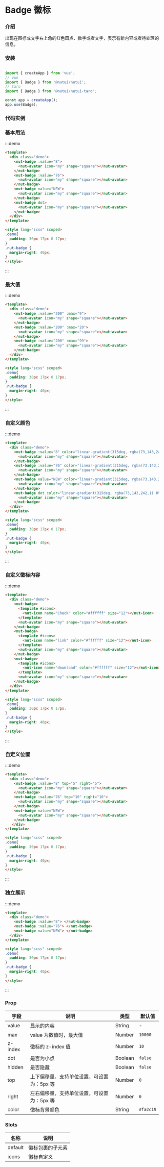 # Badge 徽标

### 介绍

出现在图标或文字右上角的红色圆点、数字或者文字，表示有新内容或者待处理的信息。

### 安装

```javascript

import { createApp } from 'vue';
// vue
import { Badge } from '@nutui/nutui';
// taro
import { Badge } from '@nutui/nutui-taro';

const app = createApp();
app.use(Badge);

```

### 代码实例

### 基本用法

:::demo
```html
<template>
  <div class="demo">
    <nut-badge :value="8">
      <nut-avatar icon="my" shape="square"></nut-avatar>
    </nut-badge>
    <nut-badge :value="76">
      <nut-avatar icon="my" shape="square"></nut-avatar>
    </nut-badge>
    <nut-badge value="NEW">
      <nut-avatar icon="my" shape="square"></nut-avatar>
    </nut-badge>
    <nut-badge dot>
      <nut-avatar icon="my" shape="square"></nut-avatar>
    </nut-badge>
  </div>
</template>

<style lang="scss" scoped>
.demo{
  padding: 30px 17px 0 17px;
}
.nut-badge {
  margin-right: 40px;
}
</style>

```
:::

### 最大值

:::demo
```html
<template>
  <div class="demo">
    <nut-badge :value="200" :max="9">
      <nut-avatar icon="my" shape="square"></nut-avatar>
    </nut-badge>
    <nut-badge :value="200" :max="20">
      <nut-avatar icon="my" shape="square"></nut-avatar>
    </nut-badge>
    <nut-badge :value="200" :max="99">
      <nut-avatar icon="my" shape="square"></nut-avatar>
    </nut-badge>
  </div>
</template>

<style lang="scss" scoped>
.demo{
  padding: 30px 17px 0 17px;
}
.nut-badge {
  margin-right: 40px;
}
</style>

```
:::

### 自定义颜色

:::demo
```html
<template>
  <div class="demo">
    <nut-badge :value="8" color="linear-gradient(315deg, rgba(73,143,242,1) 0%,rgba(73,101,242,1) 100%)">
      <nut-avatar icon="my" shape="square"></nut-avatar>
    </nut-badge>
    <nut-badge :value="76" color="linear-gradient(315deg, rgba(73,143,242,1) 0%,rgba(73,101,242,1) 100%)">
      <nut-avatar icon="my" shape="square"></nut-avatar>
    </nut-badge>
    <nut-badge value="NEW" color="linear-gradient(315deg, rgba(73,143,242,1) 0%,rgba(73,101,242,1) 100%)">
      <nut-avatar icon="my" shape="square"></nut-avatar>
    </nut-badge>
    <nut-badge dot color="linear-gradient(315deg, rgba(73,143,242,1) 0%,rgba(73,101,242,1) 100%)">
      <nut-avatar icon="my" shape="square"></nut-avatar>
    </nut-badge>
  </div>
</template>

<style lang="scss" scoped>
.demo{
  padding: 30px 17px 0 17px;
}
.nut-badge {
  margin-right: 40px;
}
</style>

```
:::

### 自定义徽标内容

:::demo
```html
<template>
  <div class="demo">
    <nut-badge>
      <template #icons>
        <nut-icon name="Check" color="#ffffff" size="12"></nut-icon>
      </template>
      <nut-avatar icon="my" shape="square"></nut-avatar>
    </nut-badge>
    <nut-badge>
      <template #icons>
        <nut-icon name="link" color="#ffffff" size="12"></nut-icon>
      </template>
      <nut-avatar icon="my" shape="square"></nut-avatar>
    </nut-badge>
    <nut-badge>
      <template #icons>
        <nut-icon name="download" color="#ffffff" size="12"></nut-icon>
      </template>
      <nut-avatar icon="my" shape="square"></nut-avatar>
    </nut-badge>
  </div>
</template>

<style lang="scss" scoped>
.demo{
  padding: 30px 17px 0 17px;
}
.nut-badge {
  margin-right: 40px;
}
</style>

```
:::

### 自定义位置

:::demo
```html
<template>
  <div class="demo">
    <nut-badge :value="8" top="5" right="5">
      <nut-avatar icon="my" shape="square"></nut-avatar>
    </nut-badge>
    <nut-badge :value="76" top="10" right="10">
      <nut-avatar icon="my" shape="square"></nut-avatar>
    </nut-badge>
    <nut-badge value="NEW">
      <nut-avatar icon="my" shape="square"></nut-avatar>
    </nut-badge>
   </div>
</template>

<style lang="scss" scoped>
.demo{
  padding: 30px 17px 0 17px;
}
.nut-badge {
  margin-right: 40px;
}
</style>

```
:::

### 独立展示

:::demo
```html
<template>
  <div class="demo">
    <nut-badge :value="8"> </nut-badge>
    <nut-badge :value="76"> </nut-badge>
    <nut-badge value="NEW"> </nut-badge>
  </div>
</template>

<style lang="scss" scoped>
.demo{
  padding: 30px 17px 0 17px;
}
.nut-badge {
  margin-right: 40px;
}
</style>

```
:::


### Prop  

| 字段    | 说明                                       | 类型    | 默认值    |
|---------|--------------------------------------------|---------|-----------|
| value   | 显示的内容                                 | String  | -         |
| max     | value 为数值时，最大值                     | Number  | `10000`   |
| z-index | 徽标的 z-index 值                          | Number  | `10`      |
| dot     | 是否为小点                                 | Boolean | `false`   |
| hidden  | 是否隐藏                                   | Boolean | `false`   |
| top     | 上下偏移量，支持单位设置，可设置为：5px 等 | Number  | `0`       |
| right   | 左右偏移量，支持单位设置，可设置为：5px 等 | Number  | `0`       |
| color   | 徽标背景颜色                               | String  | `#fa2c19` |

### Slots

| 名称    | 说明         |
|---------|--------------|
| default | 	徽标包裹的子元素 |
| icons | 	徽标自定义 |
